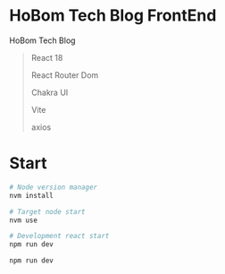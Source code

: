 # HoBom Tech Blog FrontEnd

HoBom Tech Blog

> React 18
>
> React Router Dom
>
> Chakra UI
>
> Vite
>
> axios

# Start

```sh
# Node version manager
nvm install

# Target node start
nvm use

# Development react start
npm run dev
```

```sh
npm run dev
```
